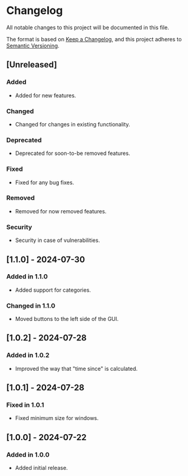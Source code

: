 # Changelog

All notable changes to this project will be documented in this file.

The format is based on [Keep a Changelog](https://keepachangelog.com/en/1.1.0/),
and this project adheres to [Semantic Versioning](https://semver.org/spec/v2.0.0.html).

## [Unreleased]

### Added

- Added for new features.

### Changed

- Changed for changes in existing functionality.

### Deprecated

- Deprecated for soon-to-be removed features.

### Fixed

- Fixed for any bug fixes.

### Removed

- Removed for now removed features.

### Security

- Security in case of vulnerabilities.

## [1.1.0] - 2024-07-30

### Added in 1.1.0

- Added support for categories.

### Changed in 1.1.0

- Moved buttons to the left side of the GUI.

## [1.0.2] - 2024-07-28

### Added in 1.0.2

- Improved the way that "time since" is calculated.

## [1.0.1] - 2024-07-28

### Fixed in 1.0.1

- Fixed minimum size for windows.

## [1.0.0] - 2024-07-22

### Added in 1.0.0

- Added initial release.
